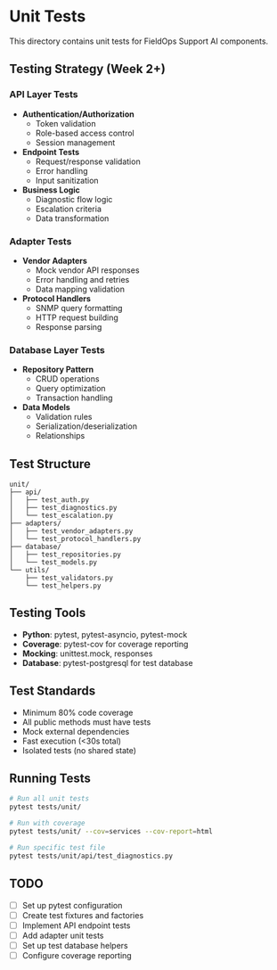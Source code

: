 # Unit Tests

This directory contains unit tests for FieldOps Support AI components.

## Testing Strategy (Week 2+)

### API Layer Tests
- **Authentication/Authorization**
  - Token validation
  - Role-based access control
  - Session management
- **Endpoint Tests**
  - Request/response validation
  - Error handling
  - Input sanitization
- **Business Logic**
  - Diagnostic flow logic
  - Escalation criteria
  - Data transformation

### Adapter Tests
- **Vendor Adapters**
  - Mock vendor API responses
  - Error handling and retries
  - Data mapping validation
- **Protocol Handlers**
  - SNMP query formatting
  - HTTP request building
  - Response parsing

### Database Layer Tests
- **Repository Pattern**
  - CRUD operations
  - Query optimization
  - Transaction handling
- **Data Models**
  - Validation rules
  - Serialization/deserialization
  - Relationships

## Test Structure
```
unit/
├── api/
│   ├── test_auth.py
│   ├── test_diagnostics.py
│   └── test_escalation.py
├── adapters/
│   ├── test_vendor_adapters.py
│   └── test_protocol_handlers.py
├── database/
│   ├── test_repositories.py
│   └── test_models.py
└── utils/
    ├── test_validators.py
    └── test_helpers.py
```

## Testing Tools
- **Python**: pytest, pytest-asyncio, pytest-mock
- **Coverage**: pytest-cov for coverage reporting
- **Mocking**: unittest.mock, responses
- **Database**: pytest-postgresql for test database

## Test Standards
- Minimum 80% code coverage
- All public methods must have tests
- Mock external dependencies
- Fast execution (<30s total)
- Isolated tests (no shared state)

## Running Tests
```bash
# Run all unit tests
pytest tests/unit/

# Run with coverage
pytest tests/unit/ --cov=services --cov-report=html

# Run specific test file
pytest tests/unit/api/test_diagnostics.py
```

## TODO
- [ ] Set up pytest configuration
- [ ] Create test fixtures and factories
- [ ] Implement API endpoint tests
- [ ] Add adapter unit tests
- [ ] Set up test database helpers
- [ ] Configure coverage reporting
